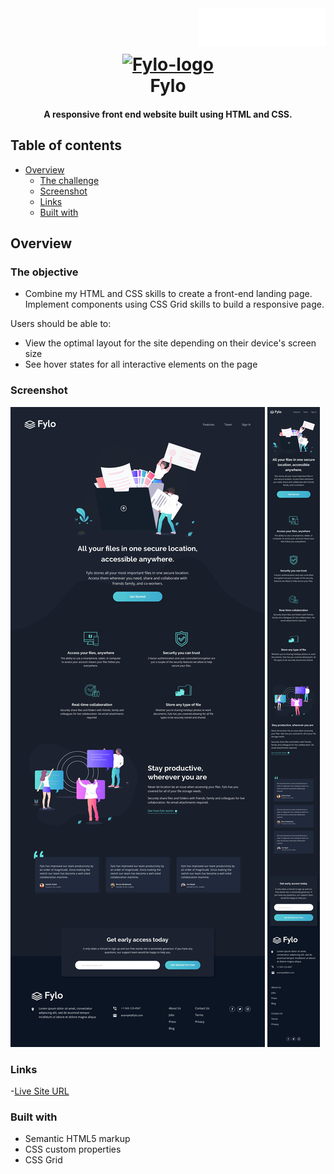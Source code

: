 <a href="https://mitp7.github.io/Fylo-LandingPage/">
    <img src="images/logo.svg" alt="Fylo logo" title="Fylo" align="right" height="60" />
</a>


<h1 align="center">
  <br>
  <a href="https://mitp7.github.io/Fylo-LandingPage/"><img src="images/logo.sv" alt="Fylo-logo" width="200"></a>
  <br>
  Fylo
  <br>
</h1>

<h4 align="center">A responsive front end website built using HTML and CSS.</h4>

## Table of contents

- [Overview](#overview)
  - [The challenge](#the-challenge)
  - [Screenshot](#screenshot)
  - [Links](#links)
  - [Built with](#built-with)

## Overview

### The objective
- Combine my HTML and CSS skills to create a front-end landing page. Implement components using CSS Grid skills to build a responsive page.

Users should be able to:
- View the optimal layout for the site depending on their device's screen size
- See hover states for all interactive elements on the page

### Screenshot

![Desktop-version](./design/desktop-design.jpg)
![Mobile-version](./design/mobile-design.jpg)

### Links

-[Live Site URL](https://mitp7.github.io/Fylo-LandingPage/)

### Built with

- Semantic HTML5 markup
- CSS custom properties
- CSS Grid

